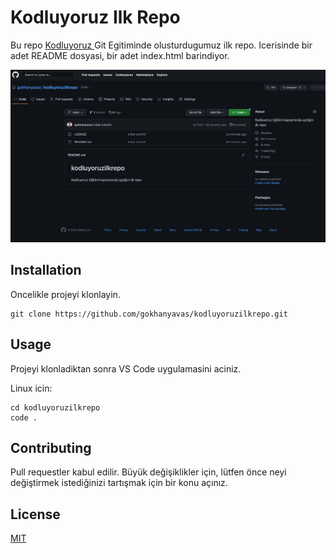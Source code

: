 # Kodluyoruz Ilk Repo
Bu repo [Kodluyoruz ](https://www.kodluyoruz.org/) Git Egitiminde olusturdugumuz ilk repo. Icerisinde bir adet README dosyasi, bir adet index.html barindiyor.


![projectss](https://github.com/gokhanyavas/kodluyoruzilkrepo/blob/main/img/ss.png)


## Installation 


Oncelikle projeyi klonlayin. 


```
git clone https://github.com/gokhanyavas/kodluyoruzilkrepo.git
```

## Usage 


Projeyi klonladiktan sonra VS Code uygulamasini aciniz.

Linux icin:

```
cd kodluyoruzilkrepo
code .
```

## Contributing


Pull requestler kabul edilir. Büyük değişiklikler için, lütfen önce neyi değiştirmek istediğinizi tartışmak için bir konu açınız.

## License

[MIT](https://github.com/gokhanyavas/kodluyoruzilkrepo/blob/main/LICENSE)

